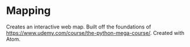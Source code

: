 # Mapping

Creates an interactive web map.
Built off the foundations of https://www.udemy.com/course/the-python-mega-course/.
Created with Atom.
